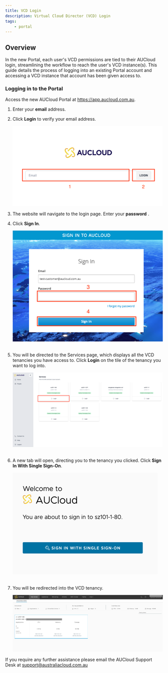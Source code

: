```yaml
---
title: VCD Login
description: Virtual Cloud Director (VCD) Login
tags:
    - portal
---
```


## Overview
In the new Portal, each user's VCD permissions are tied to their AUCloud login, streamlining the workflow to reach the user's VCD instance(s). This guide details the process of logging into an existing Portal account and accessing a VCD instance that account has been given access to.

### Logging in to the Portal

Access the new AUCloud Portal at https://app.aucloud.com.au.

1. Enter your **email** address.
1. Click **Login** to verify your email address.

    ![Login with email](./assets/setup-account-1.png)


1. The website will navigate to the login page. Enter your **password** .
1. Click **Sign In**.

    ![Enter password](./assets/setup-account-2.png)
  &nbsp;
  &nbsp;

1. You will be directed to the Services page, which displays all the VCD tenancies you have access to. Click **Login** on the tile of the tenancy you want to log into.
    
    ![Click into tenancy](./assets/vcd-click-to-tenancy.png)
  &nbsp;
  &nbsp;

1. A new tab will open, directing you to the tenancy you clicked. Click **Sign In With Single Sign-On**.

    ![Click Single Sign-On](./assets/vcd-tenancy-sso.png)  
  &nbsp; 
  &nbsp;

1. You will be redirected into the VCD tenancy.

    ![Logged in](./assets/vcd-logged-in.png)

If you require any further assistance please email the AUCloud Support Desk at support@australiacloud.com.au